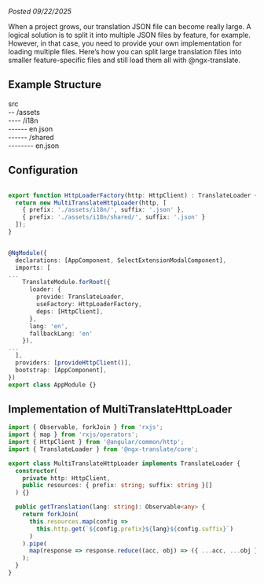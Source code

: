 *Posted 09/22/2025*

When a project grows, our translation JSON file can become really large. A logical solution is to split it into multiple JSON files by feature, for example. However, in that case, you need to provide your own implementation for loading multiple files. Here’s how you can split large translation files into smaller feature-specific files and still load them all with @ngx-translate.

## Example Structure
src  
-- /assets  
---- /i18n  
------ en.json  
------ /shared  
-------- en.json  

## Configuration
```ts

export function HttpLoaderFactory(http: HttpClient) : TranslateLoader {
  return new MultiTranslateHttpLoader(http, [
    { prefix: './assets/i18n/', suffix: '.json' },
    { prefix: './assets/i18n/shared/', suffix: '.json' }
  ]);
}


@NgModule({
  declarations: [AppComponent, SelectExtensionModalComponent],
  imports: [
...
    TranslateModule.forRoot({
      loader: {
        provide: TranslateLoader,
        useFactory: HttpLoaderFactory,
        deps: [HttpClient],
      },
      lang: 'en',
      fallbackLang: 'en'
    }),
...
  ],
  providers: [provideHttpClient()],
  bootstrap: [AppComponent],
})
export class AppModule {}
```

## Implementation of MultiTranslateHttpLoader
```ts
import { Observable, forkJoin } from 'rxjs';
import { map } from 'rxjs/operators';
import { HttpClient } from '@angular/common/http';
import { TranslateLoader } from '@ngx-translate/core';

export class MultiTranslateHttpLoader implements TranslateLoader {
  constructor(
    private http: HttpClient,
    public resources: { prefix: string; suffix: string }[]
  ) {}

  public getTranslation(lang: string): Observable<any> {
    return forkJoin(
      this.resources.map(config =>
        this.http.get(`${config.prefix}${lang}${config.suffix}`)
      )
    ).pipe(
      map(response => response.reduce((acc, obj) => ({ ...acc, ...obj }), {}))
    );
  }
}
```